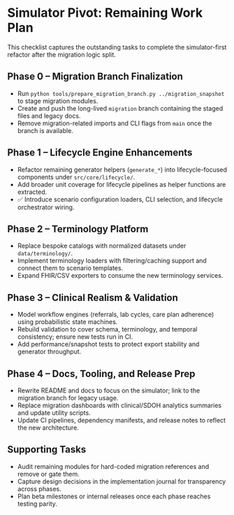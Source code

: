 # Simulator Pivot: Remaining Work Plan

This checklist captures the outstanding tasks to complete the simulator-first refactor after the migration logic split.

## Phase 0 – Migration Branch Finalization
- Run `python tools/prepare_migration_branch.py ../migration_snapshot` to stage migration modules.
- Create and push the long-lived `migration` branch containing the staged files and legacy docs.
- Remove migration-related imports and CLI flags from `main` once the branch is available.

## Phase 1 – Lifecycle Engine Enhancements
- Refactor remaining generator helpers (`generate_*`) into lifecycle-focused components under `src/core/lifecycle/`.
- Add broader unit coverage for lifecycle pipelines as helper functions are extracted.
- ✅ Introduce scenario configuration loaders, CLI selection, and lifecycle orchestrator wiring.

## Phase 2 – Terminology Platform
- Replace bespoke catalogs with normalized datasets under `data/terminology/`.
- Implement terminology loaders with filtering/caching support and connect them to scenario templates.
- Expand FHIR/CSV exporters to consume the new terminology services.

## Phase 3 – Clinical Realism & Validation
- Model workflow engines (referrals, lab cycles, care plan adherence) using probabilistic state machines.
- Rebuild validation to cover schema, terminology, and temporal consistency; ensure new tests run in CI.
- Add performance/snapshot tests to protect export stability and generator throughput.

## Phase 4 – Docs, Tooling, and Release Prep
- Rewrite README and docs to focus on the simulator; link to the migration branch for legacy usage.
- Replace migration dashboards with clinical/SDOH analytics summaries and update utility scripts.
- Update CI pipelines, dependency manifests, and release notes to reflect the new architecture.

## Supporting Tasks
- Audit remaining modules for hard-coded migration references and remove or gate them.
- Capture design decisions in the implementation journal for transparency across phases.
- Plan beta milestones or internal releases once each phase reaches testing parity.
